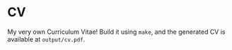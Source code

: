 CV
==

My very own Curriculum Vitae! Build it using `make`, and the generated CV is available at `output/cv.pdf`.